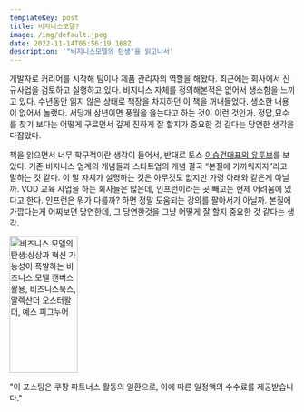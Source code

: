 ```yaml
---
templateKey: post
title: 비지니스모델?
image: /img/default.jpeg
date: 2022-11-14T05:56:19.168Z
description: '"비지니스모델의 탄생"을 읽고나서'
---
```

개발자로 커리어를 시작해 팀이나 제품 관리자의 역할을 해왔다. 최근에는 회사에서 신규사업을 검토하고 실행하고 있다. 비지니스 자체를 정의해본적은 없어서 생소함을 느끼고 있다. 수년동안 읽지 않은 상태로 책장을 차지하던 이 책을 꺼내들었다. 생소한 내용이 없어서 놀랬다. 서당개 삼년이면 풍월을 읊는다고 하는 것이 이런 것인가. 정답,묘수를 찾기 보다는 어떻게 구르면서 깊게 진하게 잘 할지가 중요한 것 같다는 당연한 생각을 다잡았다.

책을 읽으면서 너무 학구적이란 생각이 들어서, 반대로 토스 [이승건대표의 유투브](https://www.youtube.com/watch?v=Tmj1HEFnKpE)를 보았다. 기존 비지니스 업계의 개념들과 스타트업의 개념 결국 “본질에 가까워지자”라고 말하는 것 같다. 이 말 자체가 설명하는 것은 아무것도 없지만 가령 아래와 같은게 아닐까. VOD 교육 사업을 하는 회사들은 많은데, 인프런이라는 곳 빼고는 현제 어려움에 있다고 한다. 인프런은 뭐가 다를까? 하면 정말 도움되는 강의를 팔아서가 아닐까. 본질에 가깝다는게 어찌보면 당연한데, 그 당연한것을 그냥 어떻게 잘 할지 중요한 것 같다는 생각.

<a href="https://link.coupang.com/a/FDLio" target="_blank" referrerpolicy="unsafe-url"><img src="https://img1a.coupangcdn.com/image/affiliate/banner/81abb18cef1457b65e96e7130e3dd6e2@2x.jpg" alt="비즈니스 모델의 탄생:상상과 혁신 가능성이 폭발하는 비즈니스 모델 캔버스 활용, 비즈니스북스, 알렉산더 오스터왈더, 예스 피그누어" width="120" height="240"></a>

"이 포스팅은 쿠팡 파트너스 활동의 일환으로, 이에 따른 일정액의 수수료를 제공받습니다."
